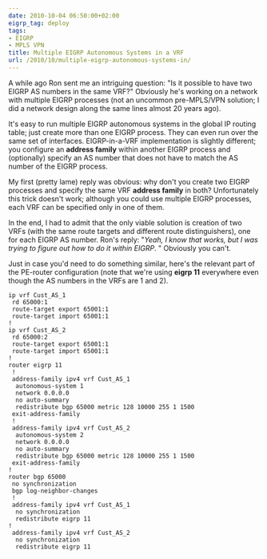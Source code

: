 ```yaml
---
date: 2010-10-04 06:50:00+02:00
eigrp_tag: deploy
tags:
- EIGRP
- MPLS VPN
title: Multiple EIGRP Autonomous Systems in a VRF
url: /2010/10/multiple-eigrp-autonomous-systems-in/
---
```

A while ago Ron sent me an intriguing question: "Is it possible to have two EIGRP AS numbers in the same VRF?" Obviously he's working on a network with multiple EIGRP processes (not an uncommon pre-MPLS/VPN solution; I did a network design along the same lines almost 20 years ago).

It's easy to run multiple EIGRP autonomous systems in the global IP routing table; just create more than one EIGRP process. They can even run over the same set of interfaces. EIGRP-in-a-VRF implementation is slightly different; you configure an **address family** within another EIGRP process and (optionally) specify an AS number that does not have to match the AS number of the EIGRP process.
<!--more-->
My first (pretty lame) reply was obvious: why don't you create two EIGRP processes and specify the same VRF **address family** in both? Unfortunately this trick doesn't work; although you could use multiple EIGRP processes, each VRF can be specified only in one of them.

In the end, I had to admit that the only viable solution is creation of two VRFs (with the same route targets and different route distinguishers), one for each EIGRP AS number. Ron's reply: "*Yeah, I know that works, but I was trying to figure out how to do it within EIGRP*. " Obviously you can't.

Just in case you'd need to do something similar, here's the relevant part of the PE-router configuration (note that we're using **eigrp 11** everywhere even though the AS numbers in the VRFs are 1 and 2).

```
ip vrf Cust_AS_1
 rd 65000:1
 route-target export 65001:1
 route-target import 65001:1
!
ip vrf Cust_AS_2
 rd 65000:2
 route-target export 65001:1
 route-target import 65001:1
!
router eigrp 11
 !
 address-family ipv4 vrf Cust_AS_1
  autonomous-system 1
  network 0.0.0.0
  no auto-summary
  redistribute bgp 65000 metric 128 10000 255 1 1500
 exit-address-family
 !
 address-family ipv4 vrf Cust_AS_2
  autonomous-system 2
  network 0.0.0.0
  no auto-summary
  redistribute bgp 65000 metric 128 10000 255 1 1500
 exit-address-family
!
router bgp 65000
 no synchronization
 bgp log-neighbor-changes
 !
 address-family ipv4 vrf Cust_AS_1
  no synchronization
  redistribute eigrp 11
!
 address-family ipv4 vrf Cust_AS_2
  no synchronization
  redistribute eigrp 11
```
